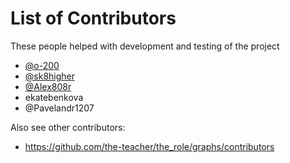 # List of Contributors

These people helped with development and testing of the project

- [@o-200](https://github.com/o-200)
- [@sk8higher](https://github.com/sk8higher)
- [@Alex808r](https://github.com/Alex808r)
- ekatebenkova
- @Pavelandr1207

Also see other contributors:

- https://github.com/the-teacher/the_role/graphs/contributors
